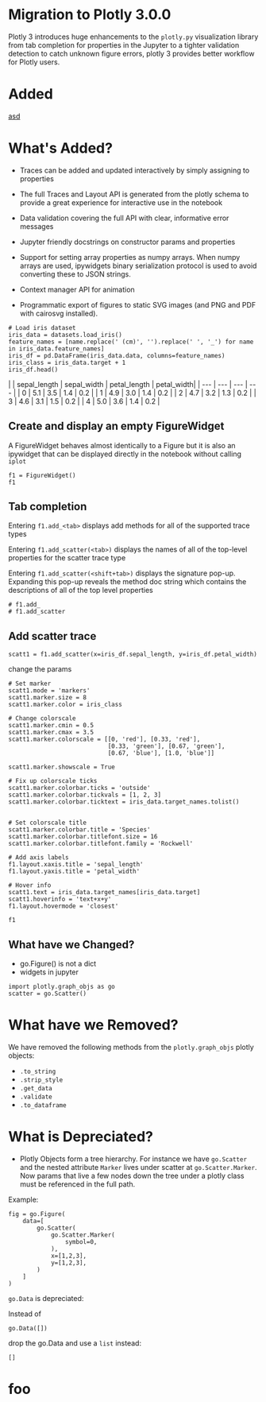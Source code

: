 # Migration to Plotly 3.0.0

Plotly 3 introduces huge enhancements to the `plotly.py` visualization library from tab completion for properties in the Jupyter to a tighter validation detection to catch unknown figure errors, plotly 3 provides better workflow for Plotly users.


# Added
[asd](#foo)


# What's Added?
- Traces can be added and updated interactively by simply assigning to properties

- The full Traces and Layout API is generated from the plotly schema to provide a great experience for interactive use in the notebook

- Data validation covering the full API with clear, informative error messages



- Jupyter friendly docstrings on constructor params and properties

- Support for setting array properties as numpy arrays. When numpy arrays are used, ipywidgets binary serialization protocol is used to avoid converting these to JSON strings.

- Context manager API for animation

- Programmatic export of figures to static SVG images (and PNG and PDF with cairosvg installed).


```
# Load iris dataset
iris_data = datasets.load_iris()
feature_names = [name.replace(' (cm)', '').replace(' ', '_') for name in iris_data.feature_names]
iris_df = pd.DataFrame(iris_data.data, columns=feature_names)
iris_class = iris_data.target + 1
iris_df.head()
```

|  | sepal_length |	sepal_width	| petal_length	| petal_width|
| --- | --- | --- | --- |
| 0	| 5.1	|	3.5	|	1.4	|	0.2 |
| 1	| 4.9	|	3.0	|	1.4	|	0.2 |
| 2	| 4.7	|	3.2	|	1.3	|	0.2 |
| 3	| 4.6	| 3.1	|	1.5	|	0.2 |
| 4	| 5.0	| 3.6	|	1.4	|	0.2 |


## Create and display an empty FigureWidget
A FigureWidget behaves almost identically to a Figure but it is also an ipywidget that can be displayed directly in the notebook without calling `iplot`

```
f1 = FigureWidget()
f1
```

## Tab completion
Entering ``f1.add_<tab>`` displays add methods for all of the supported trace types

Entering ``f1.add_scatter(<tab>)`` displays the names of all of the top-level properties for the scatter trace type

Entering ``f1.add_scatter(<shift+tab>)`` displays the signature pop-up. Expanding this pop-up reveals the method doc string which contains the descriptions of all of the top level properties

```
# f1.add_
# f1.add_scatter
```

## Add scatter trace
```
scatt1 = f1.add_scatter(x=iris_df.sepal_length, y=iris_df.petal_width)
```

change the params
```
# Set marker
scatt1.mode = 'markers'
scatt1.marker.size = 8
scatt1.marker.color = iris_class

# Change colorscale
scatt1.marker.cmin = 0.5
scatt1.marker.cmax = 3.5
scatt1.marker.colorscale = [[0, 'red'], [0.33, 'red'],
                            [0.33, 'green'], [0.67, 'green'],
                            [0.67, 'blue'], [1.0, 'blue']]

scatt1.marker.showscale = True

# Fix up colorscale ticks
scatt1.marker.colorbar.ticks = 'outside'
scatt1.marker.colorbar.tickvals = [1, 2, 3]
scatt1.marker.colorbar.ticktext = iris_data.target_names.tolist()


# Set colorscale title
scatt1.marker.colorbar.title = 'Species'
scatt1.marker.colorbar.titlefont.size = 16
scatt1.marker.colorbar.titlefont.family = 'Rockwell'

# Add axis labels
f1.layout.xaxis.title = 'sepal_length'
f1.layout.yaxis.title = 'petal_width'

# Hover info
scatt1.text = iris_data.target_names[iris_data.target]
scatt1.hoverinfo = 'text+x+y'
f1.layout.hovermode = 'closest'

f1
```


## What have we Changed?
- go.Figure() is not a dict
- widgets in jupyter

```
import plotly.graph_objs as go
scatter = go.Scatter()
```


# What have we Removed?
We have removed the following methods from the `plotly.graph_objs` plotly objects:
- `.to_string`
- `.strip_style`
- `.get_data`
- `.validate`
- `.to_dataframe`

# What is Depreciated?

- Plotly Objects form a tree hierarchy. For instance we have `go.Scatter` and the nested attribute `Marker` lives under scatter at `go.Scatter.Marker`. Now params that live a few nodes down the tree under a plotly class must be referenced in the full path.

Example:
```
fig = go.Figure(
    data=[
        go.Scatter(
            go.Scatter.Marker(
                symbol=0,
            ),
            x=[1,2,3],
            y=[1,2,3],
        )
    ]
)
```

`go.Data` is depreciated:

Instead of

```
go.Data([])
```

drop the go.Data and use a `list` instead:

```
[]
```

# foo
